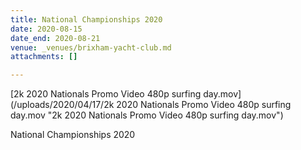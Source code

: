 ```yaml
---
title: National Championships 2020
date: 2020-08-15
date_end: 2020-08-21
venue: _venues/brixham-yacht-club.md
attachments: []

---
```

[2k 2020 Nationals Promo Video 480p surfing day.mov](/uploads/2020/04/17/2k 2020 Nationals Promo Video 480p surfing day.mov "2k 2020 Nationals Promo Video 480p surfing day.mov")

National Championships 2020